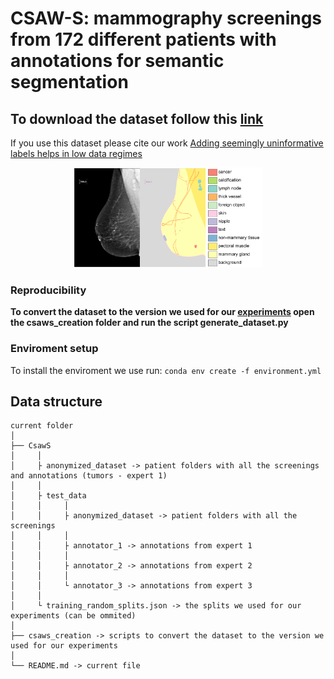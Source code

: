 # CSAW-S: mammography screenings from 172 different patients with annotations for semantic segmentation

## To download the dataset follow this [link](https://google.com)

If you use this dataset please cite our work [Adding seemingly uninformative labels helps in low data regimes](https://proceedings.icml.cc/static/paper_files/icml/2020/2797-Paper.pdf)


<p align="center">
  <img width="60%" src="imgs/annotation_example.png">
</p>


### Reproducibility
**To convert the dataset to the version we used for our [experiments](https://github.com/ChrisMats/seemingly_uninformative_labels) open the csaws_creation folder and run the script generate_dataset.py**

### Enviroment setup
To install the enviroment we use run:
```conda env create -f environment.yml```

## Data structure
```
current folder 
│ 
├── CsawS 
│     │
│     ├ anonymized_dataset -> patient folders with all the screenings and annotations (tumors - expert 1)
│     │
│     ├ test_data
│     │     │
│     │     ├ anonymized_dataset -> patient folders with all the screenings
│     │     │
│     │     ├ annotator_1 -> annotations from expert 1
│     │     │
│     │     ├ annotator_2 -> annotations from expert 2
│     │     │
│     │     └ annotator_3 -> annotations from expert 3
│     │
│     └ training_random_splits.json -> the splits we used for our experiments (can be ommited)
│ 
├── csaws_creation -> scripts to convert the dataset to the version we used for our experiments
│ 
└── README.md -> current file
```
